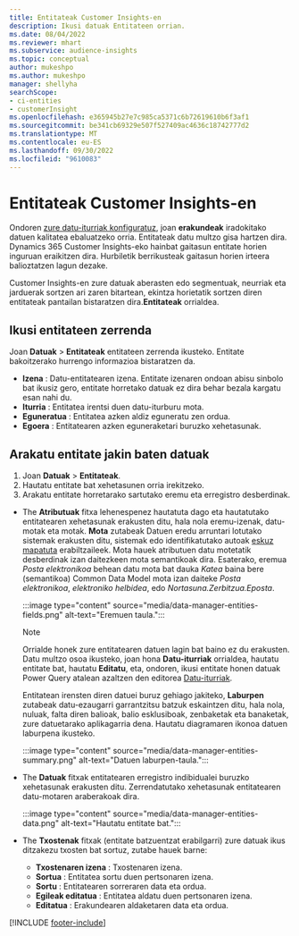 ```yaml
---
title: Entitateak Customer Insights-en
description: Ikusi datuak Entitateen orrian.
ms.date: 08/04/2022
ms.reviewer: mhart
ms.subservice: audience-insights
ms.topic: conceptual
author: mukeshpo
ms.author: mukeshpo
manager: shellyha
searchScope:
- ci-entities
- customerInsight
ms.openlocfilehash: e365945b27e7c985ca5371c6b72619610b6f3af1
ms.sourcegitcommit: be341cb69329e507f527409ac4636c18742777d2
ms.translationtype: MT
ms.contentlocale: eu-ES
ms.lasthandoff: 09/30/2022
ms.locfileid: "9610083"
---
```

# <a name="entities-in-customer-insights"></a>Entitateak Customer Insights-en

Ondoren [zure datu-iturriak konfiguratuz](data-sources.md), joan **erakundeak** iradokitako datuen kalitatea ebaluatzeko orria. Entitateak datu multzo gisa hartzen dira. Dynamics 365 Customer Insights-eko hainbat gaitasun entitate horien inguruan eraikitzen dira. Hurbiletik berrikusteak gaitasun horien irteera balioztatzen lagun dezake.

Customer Insights-en zure datuak aberasten edo segmentuak, neurriak eta jarduerak sortzen ari zaren bitartean, ekintza horietatik sortzen diren entitateak pantailan bistaratzen dira.**Entitateak** orrialdea.

## <a name="view-a-list-of-entities"></a>Ikusi entitateen zerrenda

Joan **Datuak** > **Entitateak** entitateen zerrenda ikusteko. Entitate bakoitzerako hurrengo informazioa bistaratzen da.

- **Izena** : Datu-entitatearen izena. Entitate izenaren ondoan abisu sinbolo bat ikusiz gero, entitate horretako datuak ez dira behar bezala kargatu esan nahi du.
- **Iturria** : Entitatea irentsi duen datu-iturburu mota.
- **Eguneratua** : Entitatea azken aldiz eguneratu zen ordua.
- **Egoera** : Entitatearen azken eguneraketari buruzko xehetasunak.

## <a name="explore-a-specific-entitys-data"></a>Arakatu entitate jakin baten datuak

1. Joan **Datuak** > **Entitateak**.
1. Hautatu entitate bat xehetasunen orria irekitzeko.  
1. Arakatu entitate horretarako sartutako eremu eta erregistro desberdinak.

- The **Atributuak** fitxa lehenespenez hautatuta dago eta hautatutako entitatearen xehetasunak erakusten ditu, hala nola eremu-izenak, datu-motak eta motak. **Mota** zutabeak Datuen eredu arruntari lotutako sistemak erakusten ditu, sistemak edo identifikatutako autoak [eskuz mapatuta](map-entities.md) erabiltzaileek. Mota hauek atributuen datu motetatik desberdinak izan daitezkeen mota semantikoak dira. Esaterako, eremua *Posta elektronikoa* behean datu mota bat dauka *Katea* baina bere (semantikoa) Common Data Model mota izan daiteke *Posta elektronikoa*, *elektroniko helbidea*, edo *Nortasuna.Zerbitzua.Eposta*.

   :::image type="content" source="media/data-manager-entities-fields.png" alt-text="Eremuen taula.":::

   > [!NOTE]
   > Orrialde honek zure entitatearen datuen lagin bat baino ez du erakusten. Datu multzo osoa ikusteko, joan hona **Datu-iturriak** orrialdea, hautatu entitate bat, hautatu **Editatu**, eta, ondoren, ikusi entitate honen datuak Power Query atalean azaltzen den editorea [Datu-iturriak](data-sources.md).

   Entitatean irensten diren datuei buruz gehiago jakiteko, **Laburpen** zutabeak datu-ezaugarri garrantzitsu batzuk eskaintzen ditu, hala nola, nuluak, falta diren balioak, balio esklusiboak, zenbaketak eta banaketak, zure datuetarako aplikagarria dena. Hautatu diagramaren ikonoa datuen laburpena ikusteko.

   :::image type="content" source="media/data-manager-entities-summary.png" alt-text="Datuen laburpen-taula.":::

- The **Datuak** fitxak entitatearen erregistro indibidualei buruzko xehetasunak erakusten ditu. Zerrendatutako xehetasunak entitatearen datu-motaren araberakoak dira.

   :::image type="content" source="media/data-manager-entities-data.png" alt-text="Hautatu entitate bat.":::

- The **Txostenak** fitxak (entitate batzuentzat erabilgarri) zure datuak ikus ditzakezu txosten bat sortuz, zutabe hauek barne:

  - **Txostenaren izena** : Txostenaren izena.
  - **Sortua** : Entitatea sortu duen pertsonaren izena.
  - **Sortu** : Entitatearen sorreraren data eta ordua.
  - **Egileak editatua** : Entitatea aldatu duen pertsonaren izena.
  - **Editatua** : Erakundearen aldaketaren data eta ordua.

[!INCLUDE [footer-include](includes/footer-banner.md)]
